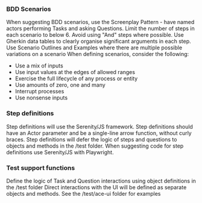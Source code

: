 ### BDD Scenarios
When suggesting BDD scenarios, use the Screenplay Pattern - have named actors performing Tasks and asking Questions.
Limit the number of steps in each scenario to below 6. Avoid using "And" steps where possible.
Use Gherkin data tables to clearly organise significant arguments in each step.
Use Scenario Outlines and Examples where there are multiple possible variations on a scenario 
When defining scenarios, consider the following:
- Use a mix of inputs
- Use input values at the edges of allowed ranges
- Exercise the full lifecycle of any process or entity
- Use amounts of zero, one and many
- Interrupt processes
- Use nonsense inputs

### Step definitions
Step definitions will use the Serenity/JS framework.
Step definitions should have an Actor parameter and be a single-line arrow function, without curly braces.
Step definitions will defer the logic of steps and questions to objects and methods in the /test folder.
When suggesting code for step definitions use Serenity/JS with Playwright.

### Test support functions
Define the logic of Task and Question interactions using object definitions in the /test folder
Direct interactions with the UI will be defined as separate objects and methods. See the /test/ace-ui folder for examples